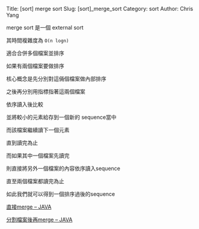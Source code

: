 Title: [sort] merge sort
Slug: [sort]_merge_sort
Category: sort
Author: Chris Yang

merge sort 是一個 external sort

其時間複雜度為 <code>O(n logn)</code>

適合合併多個檔案並排序

如果有兩個檔案要做排序

核心概念是先分別對這倆個檔案做內部排序

之後再分別用指標指著這兩個檔案

依序讀入後比較

並將較小的元素給存到一個新的 sequence當中

而該檔案繼續讀下一個元素

直到讀完為止

而如果其中一個檔案先讀完

則直接將另外一個檔案的內容依序讀入sequence

直至兩個檔案都讀完為止

如此我們就可以得到一個排序過後的sequence

<a href="https://github.com/yljh21328/code_example/tree/master/SORT/direct_merge_sort" target="_blank">直接merge – JAVA</a>

<a href="https://github.com/yljh21328/code_example/tree/master/SORT/complete_merge_sort" target="_blank">分割檔案後再merge – JAVA</a>

